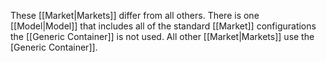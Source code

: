 These [[Market|Markets]] differ from all others. There is one [[Model|Model]] that includes all of the standard [[Market]] configurations the [[Generic Container]] is not used. All other [[Market|Markets]] use the [Generic Container]].